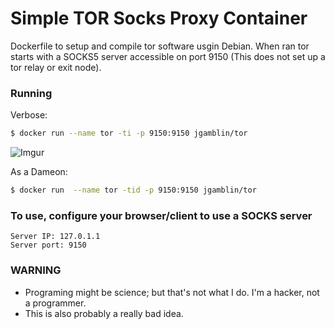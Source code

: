# Simple TOR Socks Proxy Container

Dockerfile to setup and compile tor software usgin Debian. When ran tor starts with a SOCKS5 server accessible on port 9150
(This does not set up a tor relay or exit node).

### Running

Verbose:
```bash
$ docker run --name tor -ti -p 9150:9150 jgamblin/tor
```
![Imgur](http://i.imgur.com/nUlcHDl.gif)

As a Dameon:
```bash
$ docker run  --name tor -tid -p 9150:9150 jgamblin/tor
```

### To use, configure your browser/client to use a SOCKS server

    Server IP: 127.0.1.1
    Server port: 9150

### WARNING

* Programing might be science; but that's not what I do. I'm a hacker, not a programmer.
* This is also probably a really bad idea. 
